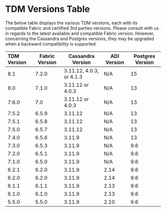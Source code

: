 # TDM Versions Table

The below table displays the various TDM versions, each with its compatible Fabric and certified 3rd parties versions. Please consult with us in regards to the latest available and compatible Fabric version. However, concerning the Cassandra and Postgres versions, they may be upgraded when a backward compatibility is supported. 

<table>
    <thead>
        <tr>
            <th align="left">TDM Version</th>
            <th>Fabric Version</th>
            <th>Cassandra Version</th>
            <th>ADI Version</th>
            <th>Postgres Version</th>
        </tr>
    </thead>
    <tbody>
         <tr>
            <td align="left">8.1</td>
            <td>7.2.0</td>
            <td>3.11.12, 4.0.3, or 4.1.3</td>
            <td>N/A</td>
            <td>15</td>
        </tr>
        <tr>
            <td align="left">8.0</td>
            <td>7.1.0</td>
            <td>3.11.12 or 4.0.3</td>
            <td>N/A</td>
            <td>13</td>
        </tr>
        <tr>
            <td align="left">7.6.0</td>
            <td>7.0</td>
            <td>3.11.12 or 4.0.3</td>
            <td>N/A</td>
            <td>13</td>
        </tr>
        <tr>
            <td align="left">7.5.2</td>
            <td>6.5.9</td>
            <td>3.11.12</td>
            <td>N/A</td>
            <td>13</td>
        </tr>
        <tr>
            <td align="left">7.5.1</td>
            <td>6.5.8</td>
            <td>3.11.12</td>
            <td>N/A</td>
            <td>13</td>
        </tr>
        <tr>
            <td align="left">7.5.0</td>
            <td>6.5.7</td>
            <td>3.11.12</td>
            <td>N/A</td>
            <td>13</td>
        </tr>
        <tr>
            <td align="left">7.4.0</td>
            <td>6.5.6</td>
            <td>3.11.9</td>
            <td>N/A</td>
            <td>13</td>
        </tr>
        <tr>
            <td align="left">7.3.0</td>
            <td>6.5.3</td>
            <td>3.11.9</td>
            <td>N/A</td>
            <td>9.6</td>
        </tr>
        <tr>
            <td align="left">7.2.0</td>
            <td>6.5.1</td>
            <td>3.11.9</td>
            <td>N/A</td>
            <td>9.6</td>
        </tr>
        <tr>
            <td align="left">7.1.0</td>
            <td>6.5.0</td>
            <td>3.11.9</td>
            <td>N/A</td>
            <td>9.6</td>
        </tr>
        <tr>
            <td align="left">6.2.1</td>
            <td>6.2.0</td>
            <td>3.11.9</td>
            <td>2.14</td>
            <td>9.6</td>
        </tr>
        <tr>
            <td align="left">6.2.0</td>
            <td>6.2.0</td>
            <td>3.11.9</td>
            <td>2.14</td>
            <td>9.6</td>
        </tr>
        <tr>
            <td align="left">6.1.1</td>
            <td>6.1.1</td>
            <td>3.11.9</td>
            <td>2.13</td>
            <td>9.6</td>
        </tr>
        <tr>
            <td align="left">6.1.0</td>
            <td>6.1.0</td>
            <td>3.11.9</td>
            <td>2.13</td>
            <td>9.6</td>
        </tr>
        <tr>
            <td align="left">5.5.0</td>
            <td>5.5.0</td>
            <td>3.11.9</td>
            <td>2.10</td>
            <td>9.6</td>
        </tr>
    </tbody>
</table>







